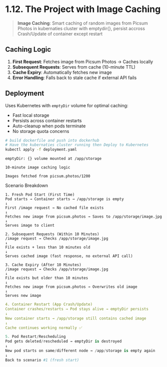 # 1.12. The Project with Image Caching

> **Image Caching**: Smart caching of random images from Picsum Photos in kubernaties cluster with emptydir{}, persist accross Crash/Update of container except restart

## Caching Logic

1. **First Request**: Fetches image from Picsum Photos → Caches locally
2. **Subsequent Requests**: Serves from cache (10-minute TTL)
3. **Cache Expiry**: Automatically fetches new image
4. **Error Handling**: Falls back to stale cache if external API fails

## Deployment

Uses Kubernetes with `emptyDir` volume for optimal caching:

- Fast local storage
- Persists across container restarts
- Auto-cleanup when pods terminate
- No storage quota concerns

```bash
# build dockerfile and push into dockerhub
# Have the kubernaties cluster running then Deploy to Kubernetes
kubectl apply -f deployment.yaml
```

```
emptyDir: {} volume mounted at /app/storage

10-minute image caching logic

Images fetched from picsum.photos/1200
```

Scenario Breakdown

```
1. Fresh Pod Start (First Time)
Pod starts → Container starts → /app/storage is empty
↓
First /image request → No cached file exists
↓
Fetches new image from picsum.photos → Saves to /app/storage/image.jpg
↓
Serves image to client
```

```
2. Subsequent Requests (Within 10 Minutes)
/image request → Checks /app/storage/image.jpg
↓
File exists + less than 10 minutes old
↓
Serves cached image (fast response, no external API call)
```

```
3. Cache Expiry (After 10 Minutes)
/image request → Checks /app/storage/image.jpg
↓
File exists but older than 10 minutes
↓
Fetches new image from picsum.photos → Overwrites old image
↓
Serves new image

```

```yaml
4. Container Restart (App Crash/Update)
Container crashes/restarts → Pod stays alive → emptyDir persists
↓
New container starts → /app/storage still contains cached image
↓
Cache continues working normally ✅
```

```python
5. Pod Restart/Rescheduling
Pod gets deleted/rescheduled → emptyDir is destroyed
↓
New pod starts on same/different node → /app/storage is empty again
↓
Back to scenario #1 (fresh start)
```
